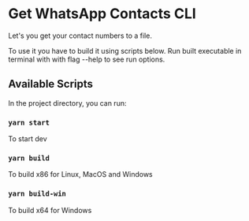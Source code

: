 # Get WhatsApp Contacts CLI

Let's you get your contact numbers to a file.

To use it you have to build it using scripts below.
Run built executable in terminal with with flag --help to see run options.

## Available Scripts

In the project directory, you can run:

### `yarn start`

To start dev

### `yarn build`

To build x86 for Linux, MacOS and Windows

### `yarn build-win`

To build x64 for Windows
